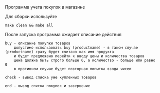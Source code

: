 Программа учета покупок в магазине

Для сборки используйте 

	make clean && make all

После запуска программа ожидает описание действия:

	buy - описание покупки товаров
 		допустимо использовать buy (productname) - в таком случае (productname) сразу будет считано как имя продукта
		и будет предложено перейти к вводу цены и количества товаров
		цена должна быть строго больше 0, а количество - больше или равно 0
		в противном случае будет повторная попытка ввода чисел
  
	check - вывод списка уже купленных товаров
 
	end - вывод списка покупок и завершение
